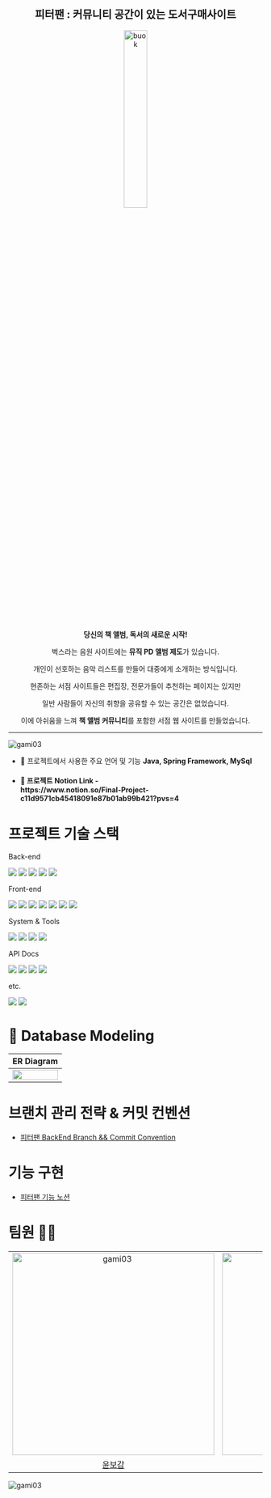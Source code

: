 <h2 align="center">피터팬 : 커뮤니티 공간이 있는 도서구매사이트</h2>

<div align="center" dir="auto">
<p dir="auto"><a target="_blank" rel="noopener noreferrer nofollow" href="https://user-images.githubusercontent.com/45676906/122062627-8af21000-ce2a-11eb-86cf-bc67d2e97ebb.png"><img src="https://github.com/gami03/Final_Froject_book/assets/128332485/8eb0cbf8-3377-4232-bcb3-0221a64ea2c8" width="30%" alt="buok" style="max-width: 30%;"></a></p>
    <p dir="auto"><b>당신의 책 앨범, 독서의 새로운 시작!</b></p>
    <p dir="auto">벅스라는 음원 사이트에는 <b>뮤직 PD 앨범 제도</b>가 있습니다.</p>
<p dir="auto">개인이 선호하는 음악 리스트를 만들어 대중에게 소개하는 방식입니다.</p>
<p dir="auto">현존하는 서점 사이트들은 편집장, 전문가들이 추천하는 페이지는 있지만</p>
<p dir="auto">일반 사람들이 자신의 취향을 공유할 수 있는 공간은 없었습니다.</p>
    <p dir="auto">이에 아쉬움을 느껴 <b>책 앨범 커뮤니티</b>를 포함한 서점 웹 사이트를 만들었습니다.</p>
</div>

<hr>

<p align="left"> <img src="https://komarev.com/ghpvc/?username=gami03&label=Peter%20Pan&color=0e75b6&style=flat" alt="gami03" /> </p>

- 🌱 프로젝트에서 사용한 주요 언어 및 기능 **Java, Spring Framework, MySql**

- <h4><b>💬 프로젝트 Notion Link -<br> https://www.notion.so/Final-Project-c11d9571cb45418091e87b01ab99b421?pvs=4</b></h4>

<h1> 프로젝트 기술 스택</h1>
<p>Back-end</p>
        <p>
            <img src="https://img.shields.io/badge/Java-FF5722?style=for-the-badge&logo=Java&logoColor=white"/> 
            <img src="https://img.shields.io/badge/Spring-339933?style=for-the-badge&logo=Spring&logoColor=white"/>
            <img src="https://img.shields.io/badge/apachetomcat-F8DC75?style=for-the-badge&logo=apachetomcat&logoColor=white"/>
            <img src="https://img.shields.io/badge/mysql-4479A1?style=for-the-badge&logo=mysql&logoColor=white"/>
            <img src="https://img.shields.io/badge/mariadb-003545?style=for-the-badge&logo=mariadb&logoColor=white"/>
        </p>
        <p>Front-end</p>
        <p>
            <img src="https://img.shields.io/badge/JavaScript-FFC107?style=for-the-badge&logo=JavaScript&logoColor=white"/>
            <img src="https://img.shields.io/badge/Ajax-3178C6?style=for-the-badge&logo=Ajax&logoColor=white"/> 
            <img src="https://img.shields.io/badge/html5-E34F26?style=for-the-badge&logo=html5&logoColor=white"/>
            <img src="https://img.shields.io/badge/css3-1572B6?style=for-the-badge&logo=css3&logoColor=white"/>
            <img src="https://img.shields.io/badge/bootstrap-7952B3?style=for-the-badge&logo=bootstrap&logoColor=white"/>
            <img src="https://img.shields.io/badge/jquery-0769AD?style=for-the-badge&logo=jquery&logoColor=white"/>
            <img src="https://img.shields.io/badge/visualstudiocode-007ACC?style=for-the-badge&logo=visualstudiocode&logoColor=white"/>
        </p>
        <p>System & Tools</p>
        <p>
            <img src="https://img.shields.io/badge/windows-System-0078D4?style=for-the-badge&logo=windows11&logoColor=0078D4"/>
            <img src="https://img.shields.io/badge/github-181717?style=for-the-badge&logo=github&logoColor=white"/>
            <img src="https://img.shields.io/badge/discord-5865F2?style=for-the-badge&logo=discord&logoColor=white"/>
            <img src="https://img.shields.io/badge/notion-000000?style=for-the-badge&logo=notion&logoColor=white"/>
        <p>API Docs</p>
        <p>
            <img src="https://img.shields.io/badge/Kakao-API-FFCD00?style=for-the-badge&logo=kakao&logoColor=FFCD00"/>
            <img src="https://img.shields.io/badge/google-API-4285F4?style=for-the-badge&logo=google&logoColor=4285F4"/>
            <img src="https://img.shields.io/badge/Naver-API-03C75A?style=for-the-badge&logo=naver&logoColor=03C75A"/>
            <img src="https://img.shields.io/badge/Daum_Post-API-FF7043?style=for-the-badge&logo=d&logoColor=FF7043"/>
        </p>
        <p>etc.</p>
        <p>
            <img src="https://img.shields.io/badge/Erd-2C39BD?style=for-the-badge&logo=icloud&logoColor=white"/>
            <img src="https://img.shields.io/badge/diagramsdotnet-F08705?style=for-the-badge&logo=diagramsdotnet&logoColor=white"/>
        </p>

<h1><g-emoji class="g-emoji" alias="open_file_folder" fallback-src="https://github.githubassets.com/images/icons/emoji/unicode/1f4c2.png">📂</g-emoji> Database Modeling</h1>

<table>
    <thead>
        <tr>
            <th align="center">ER Diagram</th>
        </tr>
     </thead>
     <tbody>
       <tr>
         <td align="center"><a target="_blank" rel="noopener noreferrer nofollow" href="https://github.com/gami03/Final_Froject_book/assets/128332485/1ac64b8a-6142-4c34-985c-cf2b36694e55"><img src="https://github.com/gami03/Final_Froject_book/assets/128332485/1ac64b8a-6142-4c34-985c-cf2b36694e55" width="100%" style="max-width: 100%;"></a></td>
        </tr>
    </tbody>
</table>

<h1>브랜치 관리 전략 &amp; 커밋 컨벤션</h1>

<ul dir="auto">
<li><a href="https://www.notion.so/bee4f71e18744938802aedbe3beedc97?pvs=4">피터팬 BackEnd Branch &amp;&amp; Commit Convention</a></li>
</ul>

<h1>기능 구현</h1>

<ul dir="auto">
<li><a href="https://marbled-lan-2f8.notion.site/cff6c010f121414d84f0395369028951?pvs=4">피터팬 기능 노션</a></li>
</ul>

<h1>팀원 
    <g-emoji class="g-emoji" alias="women_wrestling" fallback-src="https://github.githubassets.com/images/icons/emoji/unicode/1f93c-2640.png">🤼‍♀️</g-emoji>
</h1>

<table>
    <tr>
        <td align="center"><a target="_blank" rel="noopener noreferrer nofollow" href="https://github.com/gami03"><img src="https://avatars.githubusercontent.com/u/128332485?v=4" width="400px" alt="gami03" style="max-width: 100%;"></a></td>
        <td align="center"><a target="_blank" rel="noopener noreferrer nofollow" href="https://github.com/CCTTBG"><img src="https://avatars.githubusercontent.com/u/126045264?v=4" width="400px" alt="CCTTBG" style="max-width: 100%;"></a></td>
        <td align="center"><a target="_blank" rel="noopener noreferrer nofollow" href="https://github.com/Jiyeong2"><img src="https://avatars.githubusercontent.com/u/114003859?v=4" width="400px" alt="Jiyeong2" style="max-width: 100%;"></a></td>
        <td align="center"><a target="_blank" rel="noopener noreferrer nofollow" href="https://github.com/OkayDonkey"><img src="https://avatars.githubusercontent.com/u/122771632?v=4" width="400px" alt="OkayDonkey" style="max-width: 100%;"></a></td>
    </tr>
    <tr>
        <td align="center"><a href="https://github.com/gami03">윤보감</a></td>
        <td align="center"><a href="https://github.com/CCTTBG">이상우</a></td>
        <td align="center"><a href="https://github.com/Jiyeong2">전지영</a></td>
        <td align="center"><a href="https://github.com/OkayDonkey">김동현</a></td>
    </tr>
</table>

<p><img align="center" src="https://github-readme-stats.vercel.app/api/top-langs?username=gami03&show_icons=true&locale=en&layout=compact" alt="gami03" /></p>
